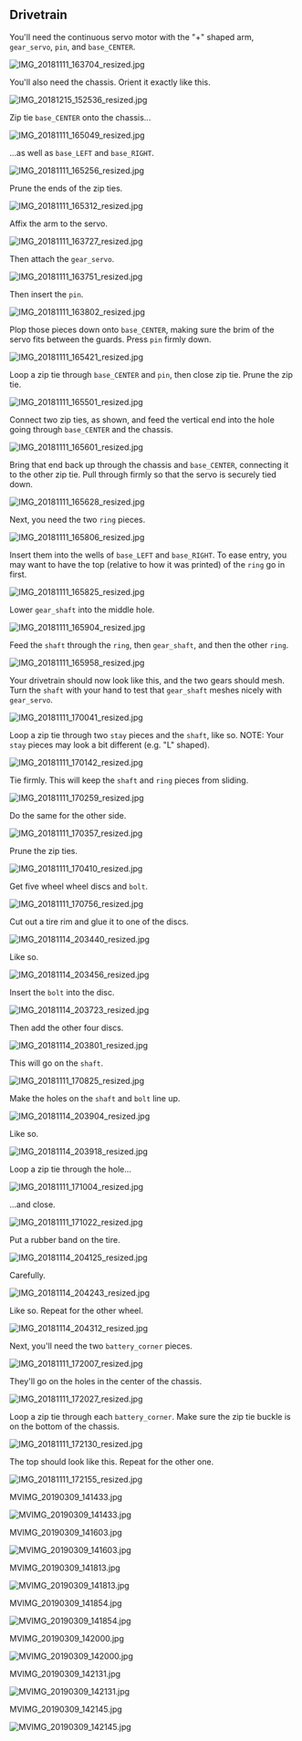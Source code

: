 ## Drivetrain

You'll need the continuous servo motor with the "+" shaped arm, `gear_servo`, `pin`, and `base_CENTER`.

![IMG_20181111_163704_resized.jpg](imgs_drivetrain/IMG_20181111_163704_resized.jpg)

You'll also need the chassis. Orient it exactly like this.

![IMG_20181215_152536_resized.jpg](imgs_mount/IMG_20181215_152536_resized.jpg)

Zip tie `base_CENTER` onto the chassis...

![IMG_20181111_165049_resized.jpg](imgs_drivetrain/IMG_20181111_165049_resized.jpg)

...as well as `base_LEFT` and `base_RIGHT`.

![IMG_20181111_165256_resized.jpg](imgs_drivetrain/IMG_20181111_165256_resized.jpg)

Prune the ends of the zip ties.

![IMG_20181111_165312_resized.jpg](imgs_drivetrain/IMG_20181111_165312_resized.jpg)

Affix the arm to the servo.

![IMG_20181111_163727_resized.jpg](imgs_drivetrain/IMG_20181111_163727_resized.jpg)

Then attach the `gear_servo`.

![IMG_20181111_163751_resized.jpg](imgs_drivetrain/IMG_20181111_163751_resized.jpg)

Then insert the `pin`.

![IMG_20181111_163802_resized.jpg](imgs_drivetrain/IMG_20181111_163802_resized.jpg)

Plop those pieces down onto `base_CENTER`, making sure the brim of the servo fits between the guards. Press `pin` firmly down.

![IMG_20181111_165421_resized.jpg](imgs_drivetrain/IMG_20181111_165421_resized.jpg)

Loop a zip tie through `base_CENTER` and `pin`, then close zip tie. Prune the zip tie.

![IMG_20181111_165501_resized.jpg](imgs_drivetrain/IMG_20181111_165501_resized.jpg)

Connect two zip ties, as shown, and feed the vertical end into the hole going through `base_CENTER` and the chassis.

![IMG_20181111_165601_resized.jpg](imgs_drivetrain/IMG_20181111_165601_resized.jpg)

Bring that end back up through the chassis and `base_CENTER`, connecting it to the other zip tie. Pull through firmly so that the servo is securely tied down.

![IMG_20181111_165628_resized.jpg](imgs_drivetrain/IMG_20181111_165628_resized.jpg)

Next, you need the two `ring` pieces.

![IMG_20181111_165806_resized.jpg](imgs_drivetrain/IMG_20181111_165806_resized.jpg)

Insert them into the wells of `base_LEFT` and `base_RIGHT`. To ease entry, you may want to have the top (relative to how it was printed) of the `ring` go in first.

![IMG_20181111_165825_resized.jpg](imgs_drivetrain/IMG_20181111_165825_resized.jpg)

Lower `gear_shaft` into the middle hole.

![IMG_20181111_165904_resized.jpg](imgs_drivetrain/IMG_20181111_165904_resized.jpg)

Feed the `shaft` through the `ring`, then `gear_shaft`, and then the other `ring`.

![IMG_20181111_165958_resized.jpg](imgs_drivetrain/IMG_20181111_165958_resized.jpg)

Your drivetrain should now look like this, and the two gears should mesh. Turn the `shaft` with your hand to test that `gear_shaft` meshes nicely with `gear_servo`.

![IMG_20181111_170041_resized.jpg](imgs_drivetrain/IMG_20181111_170041_resized.jpg)

Loop a zip tie through two `stay` pieces and the `shaft`, like so. NOTE: Your `stay` pieces may look a bit different (e.g. "L" shaped).

![IMG_20181111_170142_resized.jpg](imgs_drivetrain/IMG_20181111_170142_resized.jpg)

Tie firmly. This will keep the `shaft` and `ring` pieces from sliding.

![IMG_20181111_170259_resized.jpg](imgs_drivetrain/IMG_20181111_170259_resized.jpg)

Do the same for the other side.

![IMG_20181111_170357_resized.jpg](imgs_drivetrain/IMG_20181111_170357_resized.jpg)

Prune the zip ties.

![IMG_20181111_170410_resized.jpg](imgs_drivetrain/IMG_20181111_170410_resized.jpg)

Get five wheel wheel discs and `bolt`. 

![IMG_20181111_170756_resized.jpg](imgs_drivetrain/IMG_20181111_170756_resized.jpg)

Cut out a tire rim and glue it to one of the discs.

![IMG_20181114_203440_resized.jpg](imgs_drivetrain/IMG_20181114_203440_resized.jpg)

Like so.

![IMG_20181114_203456_resized.jpg](imgs_drivetrain/IMG_20181114_203456_resized.jpg)

Insert the `bolt` into the disc.

![IMG_20181114_203723_resized.jpg](imgs_drivetrain/IMG_20181114_203723_resized.jpg)

Then add the other four discs.

![IMG_20181114_203801_resized.jpg](imgs_drivetrain/IMG_20181114_203801_resized.jpg)

This will go on the `shaft`.

![IMG_20181111_170825_resized.jpg](imgs_drivetrain/IMG_20181111_170825_resized.jpg)

Make the holes on the `shaft` and `bolt` line up.

![IMG_20181114_203904_resized.jpg](imgs_drivetrain/IMG_20181114_203904_resized.jpg)

Like so.

![IMG_20181114_203918_resized.jpg](imgs_drivetrain/IMG_20181114_203918_resized.jpg)

Loop a zip tie through the hole...

![IMG_20181111_171004_resized.jpg](imgs_drivetrain/IMG_20181111_171004_resized.jpg)

...and close.

![IMG_20181111_171022_resized.jpg](imgs_drivetrain/IMG_20181111_171022_resized.jpg)

Put a rubber band on the tire.

![IMG_20181114_204125_resized.jpg](imgs_drivetrain/IMG_20181114_204125_resized.jpg)

Carefully.

![IMG_20181114_204243_resized.jpg](imgs_drivetrain/IMG_20181114_204243_resized.jpg)

Like so. Repeat for the other wheel.

![IMG_20181114_204312_resized.jpg](imgs_drivetrain/IMG_20181114_204312_resized.jpg)

Next, you'll need the two `battery_corner` pieces.

![IMG_20181111_172007_resized.jpg](imgs_drivetrain/IMG_20181111_172007_resized.jpg)

They'll go on the holes in the center of the chassis.

![IMG_20181111_172027_resized.jpg](imgs_drivetrain/IMG_20181111_172027_resized.jpg)

Loop a zip tie through each `battery_corner`. Make sure the zip tie buckle is on the bottom of the chassis.

![IMG_20181111_172130_resized.jpg](imgs_drivetrain/IMG_20181111_172130_resized.jpg)

The top should look like this. Repeat for the other one.

![IMG_20181111_172155_resized.jpg](imgs_drivetrain/IMG_20181111_172155_resized.jpg)

MVIMG_20190309_141433.jpg

![MVIMG_20190309_141433.jpg](imgs_drivetrain/MVIMG_20190309_141433.jpg)

MVIMG_20190309_141603.jpg

![MVIMG_20190309_141603.jpg](imgs_drivetrain/MVIMG_20190309_141603.jpg)

MVIMG_20190309_141813.jpg

![MVIMG_20190309_141813.jpg](imgs_drivetrain/MVIMG_20190309_141813.jpg)

MVIMG_20190309_141854.jpg

![MVIMG_20190309_141854.jpg](imgs_drivetrain/MVIMG_20190309_141854.jpg)

MVIMG_20190309_142000.jpg

![MVIMG_20190309_142000.jpg](imgs_drivetrain/MVIMG_20190309_142000.jpg)

MVIMG_20190309_142131.jpg

![MVIMG_20190309_142131.jpg](imgs_drivetrain/MVIMG_20190309_142131.jpg)

MVIMG_20190309_142145.jpg

![MVIMG_20190309_142145.jpg](imgs_drivetrain/MVIMG_20190309_142145.jpg)
